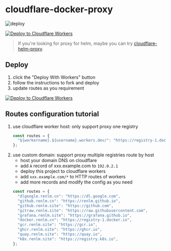 # cloudflare-docker-proxy

![deploy](https://github.com/ciiiii/cloudflare-docker-proxy/actions/workflows/deploy.yaml/badge.svg)

[![Deploy to Cloudflare Workers](https://deploy.workers.cloudflare.com/button)](https://deploy.workers.cloudflare.com/?url=https://github.com/ciiiii/cloudflare-docker-proxy)

> If you're looking for proxy for helm, maybe you can try [cloudflare-helm-proxy](https://github.com/ciiiii/cloudflare-helm-proxy).

## Deploy

1. click the "Deploy With Workers" button
2. follow the instructions to fork and deploy
3. update routes as you requirement

[![Deploy to Cloudflare Workers](https://deploy.workers.cloudflare.com/button)](https://deploy.workers.cloudflare.com/?url=https://github.com/renlm/cloudflare-docker-proxy)

## Routes configuration tutorial

1. use cloudflare worker host: only support proxy one registry
   ```javascript
   const routes = {
     "${workername}.${username}.workers.dev/": "https://registry-1.docker.io",
   };
   ```
2. use custom domain: support proxy multiple registries route by host
   - host your domain DNS on cloudflare
   - add `A` record of xxx.example.com to `192.0.2.1`
   - deploy this project to cloudflare workers
   - add `xxx.example.com/*` to HTTP routes of workers
   - add more records and modify the config as you need
   ```javascript
   const routes = {
  	 "dlgoogle.renlm.cn": "https://dl.google.com",
  	 "github.renlm.cn": "https://renlm.github.io",
  	 "github.renlm.site": "https://github.com",
  	 "gitraw.renlm.site": "https://raw.githubusercontent.com",
  	 "grafana.renlm.site": "https://grafana.github.io",
     "docker.renlm.cn": "https://registry-1.docker.io",
     "gcr.renlm.site": "https://gcr.io",
     "ghcr.renlm.site": "https://ghcr.io",
     "quay.renlm.site": "https://quay.io",
     "k8s.renlm.site": "https://registry.k8s.io",
   };
   ```

